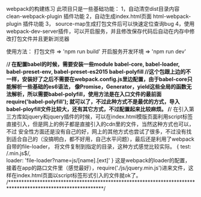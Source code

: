 webpack的构建练习
此项目只是一些基础功能：
1，自动清空dist目录内容 clean-webpack-plugin 插件功能
2，自动生成index.html页面 html-webpack-plugin 插件功能
3， source-map生成打包文件后可以快速定位查询bug
4，使用webpack-dev-server插件，可以开启服务，并且修改保存代码后自动在内存中修改打包文件并且更新浏览器

使用方法：
打包文件 => 'npm run build'
开启服务开发环境 => 'npm run dev'


/************************************************************************************************************/
在配置babel的时候，需要安装一些module
babel-core, babel-loader, babel-preset-env, babel-preset-es2015
babel-polyfill      //这个包跟上边的不一样，安装好了之后不需要在webpack.config.js里边配置，由于babel-core只能解析一些基础的es6语法，
						像Promise，Generator，yield这些全局的函数无法解析，所以需要babel-polyfill，使用方法是在入口文件的最前面require('babel-polyfill');
						就可以了，不过此种方式不是最优的方式，导入babel-ployfill文件比较大，还有其它方式，不过配置起来比较麻烦。
/************************************************************************************************************/
在引入第三方库如jquery和jquery插件的时候，可以在index.html模版页面利用script标签直接引入，但是网上的例子都是直接引入的cdn里的文件，当然这种方式也可以，不过
安全性方面还是没有自己的好，网上的其他方式也尝试了很多，不过没有找到适合自己的（没搞明白，都不好用，自己水平问题），最后还是利用了webpack自带的file-loader，
将文件复制到指定的目录，这种方式感觉比较实际。
{
	test: /\.min.js$/,									     
	loader: 'file-loader?name=js/[name].[ext]'
}
这是webpack的loader的配置，接着在app的路口文件里（感觉最好），require('./js/jquery.min.js')进来文件，这样在index.html页面以script标签形式引入的文件就ok了。
/************************************************************************************************************/